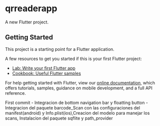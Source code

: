 # qrreaderapp

A new Flutter project.

## Getting Started

This project is a starting point for a Flutter application.

A few resources to get you started if this is your first Flutter project:

- [Lab: Write your first Flutter app](https://flutter.dev/docs/get-started/codelab)
- [Cookbook: Useful Flutter samples](https://flutter.dev/docs/cookbook)

For help getting started with Flutter, view our
[online documentation](https://flutter.dev/docs), which offers tutorials,
samples, guidance on mobile development, and a full API reference.


First commit - Integracion de bottom navigation bar y floatting button
             - Integracion del paquete barcode_Scan con las configuraciones del manifest(android) y Info.plist(ios),Creacion del modelo para manejar los scans, Instalacion del paquete sqflite y path_provider

